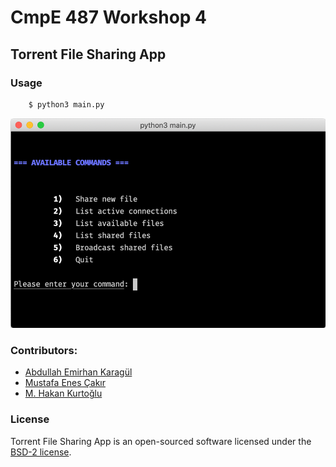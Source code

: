 # CmpE 487 Workshop 4
## Torrent File Sharing App

### Usage
```bash
    $ python3 main.py
```

![Main Menu](main-menu.png)

### Contributors:
- [Abdullah Emirhan Karagül](https://github.com/emir350z)
- [Mustafa Enes Çakır](https://github.com/EnesCakir)
- [M. Hakan Kurtoğlu]()

### License
Torrent File Sharing App is an open-sourced software licensed under the [BSD-2 license](https://opensource.org/licenses/BSD-2-Clause).